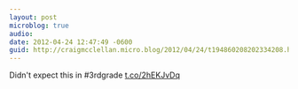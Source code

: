 ```yaml
---
layout: post
microblog: true
audio: 
date: 2012-04-24 12:47:49 -0600
guid: http://craigmcclellan.micro.blog/2012/04/24/t194860208202334208.html
---
```

Didn't expect this in #3rdgrade [t.co/2hEKJvDq](http://t.co/2hEKJvDq)

